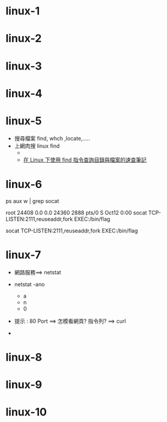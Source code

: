 # 


# linux-1

# linux-2
# linux-3
# linux-4


# linux-5

- 搜尋檔案  find, whch ,locate,.....
- 上網肉搜  linux find
  - [](https://blog.gtwang.org/linux/unix-linux-find-command-examples/)
  - [在 Linux 下使用 find 指令查詢目錄與檔案的速查筆記](https://blog.miniasp.com/post/2010/08/27/Linux-find-command-tips-and-notice) 

# linux-6


ps aux w | grep socat


root       24408  0.0  0.0  24360  2888 pts/0    S    Oct12   0:00 socat TCP-LISTEN:2111,reuseaddr,fork EXEC:/bin/flag


socat  TCP-LISTEN:2111,reuseaddr,fork EXEC:/bin/flag


# linux-7

- 網路服務==>  netstat
 
- netstat -ano
  - a
  - n
  - 0

- 提示 : 80 Port  ==> 怎模看網頁? 指令列? ==> curl
- 
 

# linux-8

# linux-9

# linux-10
